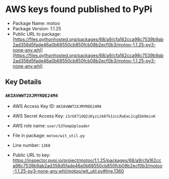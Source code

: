 # AWS keys found published to PyPi

* Package Name: motoo
* Package Version: 1.1.25
* Public URL to package: [https://files.pythonhosted.org/packages/68/a9/cfa162cca98c7539b9ab2ad358d5fade46a0b68550cb850fcb08b2ecf0b3/motoo-1.1.25-py3-none-any.whl](https://files.pythonhosted.org/packages/68/a9/cfa162cca98c7539b9ab2ad358d5fade46a0b68550cb850fcb08b2ecf0b3/motoo-1.1.25-py3-none-any.whl)

## Key Details

### `AKIAVWWT2XJMYRDE24M4`

* AWS Access Key ID: `AKIAVWWT2XJMYRDE24M4`
* AWS Secret Access Key: `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` 
* AWS role name: `user/S3TempUploader`
* File in package: `motoo/wit_util.py`
* Line number: `1360`

* Public URL to key: https://inspector.pypi.io/project/motoo/1.1.25/packages/68/a9/cfa162cca98c7539b9ab2ad358d5fade46a0b68550cb850fcb08b2ecf0b3/motoo-1.1.25-py3-none-any.whl/motoo/wit_util.py#line.1360


